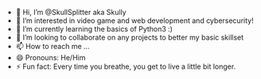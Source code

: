 - 👋 Hi, I’m @SkullSplitter aka Skully
- 👀 I’m interested in video game and web development and cybersecurity!
- 🌱 I’m currently learning the basics of Python3 :) 
- 💞️ I’m looking to collaborate on any projects to better my basic skillset
- 📫 How to reach me ...
- 😄 Pronouns: He/Him
- ⚡ Fun fact: Every time you breathe, you get to live a little bit longer.

<!---
KozyKoding21/KozyKoding21 is a ✨ special ✨ repository because its `README.md` (this file) appears on your GitHub profile.
You can click the Preview link to take a look at your changes.
--->
